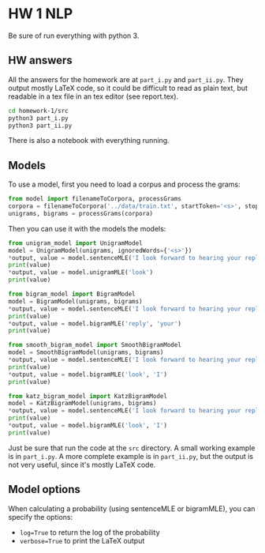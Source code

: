 # HW 1 NLP

Be sure of run everything with python 3.

## HW answers
All the answers for the homework are at `part_i.py` and `part_ii.py`. They output mostly LaTeX code, so it could be difficult to read as plain text, but readable in a tex file in an tex editor (see report.tex).

```sh
cd homework-1/src
python3 part_i.py
python3 part_ii.py
```

There is also a notebook with everything running.

## Models

To use a model, first you need to load a corpus and process the grams:

```python
from model import filenameToCorpora, processGrams
corpora = filenameToCorpora('../data/train.txt', startToken='<s>', stopToken='</s>', unknownToken='<unk>', unknownWords=[])
unigrams, bigrams = processGrams(corpora)
```

Then you can use it with the models the models:
```python
from unigram_model import UnigramModel
model = UnigramModel(unigrams, ignoredWords={'<s>'})
*output, value = model.sentenceMLE('I look forward to hearing your reply .')
print(value)
*output, value = model.unigramMLE('look')
print(value)

from bigram_model import BigramModel
model = BigramModel(unigrams, bigrams)
*output, value = model.sentenceMLE('I look forward to hearing your reply .')
print(value)
*output, value = model.bigramMLE('reply', 'your')
print(value)

from smooth_bigram_model import SmoothBigramModel
model = SmoothBigramModel(unigrams, bigrams)
*output, value = model.sentenceMLE('I look forward to hearing your reply .')
print(value)
*output, value = model.bigramMLE('look', 'I')
print(value)

from katz_bigram_model import KatzBigramModel
model = KatzBigramModel(unigrams, bigrams)
*output, value = model.sentenceMLE('I look forward to hearing your reply .')
print(value)
*output, value = model.bigramMLE('look', 'I')
print(value)
```

Just be sure that run the code at the `src` directory. A small working example is in `part_i.py`. A more complete example is in `part_ii.py`, but the output is not very useful, since it's mostly LaTeX code.

## Model options

When calculating a probability (using sentenceMLE or bigramMLE), you can specify the options:

- `log=True` to return the log of the probability
- `verbose=True` to print the LaTeX output
